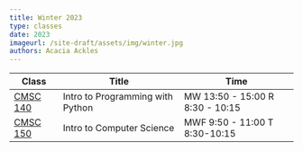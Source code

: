```yaml
---
title: Winter 2023
type: classes
date: 2023
imageurl: /site-draft/assets/img/winter.jpg
authors: Acacia Ackles
---
```


| Class | Title | Time |
| ----- | ----- | ----- |
| [CMSC 140](https://alackles.github.io/CMSC-140-WT-23/) | Intro to Programming with Python | MW 13:50 - 15:00 R 8:30 - 10:15 |
| [CMSC 150](https://alackles.github.io/CMSC-150-WT-23/) | Intro to Computer Science | MWF 9:50 - 11:00 T 8:30-10:15 |